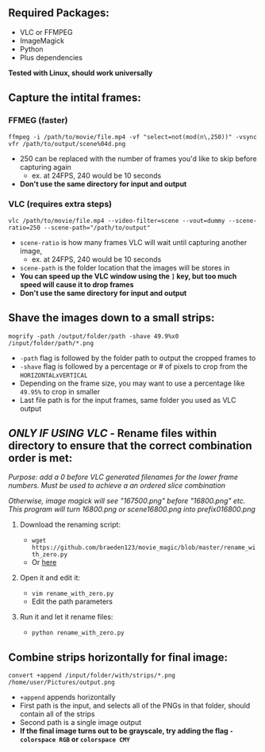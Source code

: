 ## Required Packages:

- VLC or FFMPEG
- ImageMagick
- Python
- Plus dependencies 


**Tested with Linux, should work universally**

## Capture the intital frames: 
### FFMEG (faster)
`ffmpeg -i /path/to/movie/file.mp4 -vf "select=not(mod(n\,250))" -vsync vfr /path/to/output/scene%04d.png`
- 250 can be replaced with the number of frames you'd like to skip before capturing again
  - ex. at 24FPS, 240 would be 10 seconds
- **Don't use the same directory for input and output**

### VLC (requires extra steps)
`vlc /path/to/movie/file.mp4 --video-filter=scene --vout=dummy --scene-ratio=250 --scene-path="/path/to/output"`

- `scene-ratio` is how many frames VLC will wait until capturing another image, 
  - ex. at 24FPS, 240 would be 10 seconds
- `scene-path` is the folder location that the images will be stores in
- **You can speed up the VLC window using the `]` key, but too much speed will cause it to drop frames**
- **Don't use the same directory for input and output**

## Shave the images down to a small strips:

`mogrify -path /output/folder/path -shave 49.9%x0 /input/folder/path/*.png`

- `-path` flag is followed by the folder path to output the cropped frames to
- `-shave` flag is followed by a percentage or # of pixels to crop from the `HORIZONTALxVERTICAL`
- Depending on the frame size, you may want to use a percentage like `49.95%` to crop in smaller
- Last file path is for the input frames, same folder you used as VLC output

## *ONLY IF USING VLC* - Rename files within directory to ensure that the correct combination order is met:

*Purpose: add a 0 before VLC generated filenames for the lower frame numbers.*
*Must be used to achieve a an ordered slice combination*

*Otherwise, image magick will see "167500.png" before "16800.png" etc.*
*This program will turn 16800.png or scene16800.png into *prefix*016800.png*

1. Download the renaming script:
  
    - `wget https://github.com/braeden123/movie_magic/blob/master/rename_with_zero.py`
    - Or [here](https://raw.githubusercontent.com/braeden123/movie_magic/master/rename_with_zero.py)

2. Open it and edit it:
    - `vim rename_with_zero.py`
    - Edit the path parameters
  
3. Run it and let it rename files:

     - `python rename_with_zero.py`


## Combine strips horizontally for final image:

`convert +append /input/folder/with/strips/*.png /home/user/Pictures/output.png`

- `+append` appends horizontally
- First path is the input, and selects all of the PNGs in that folder, should contain all of the strips
- Second path is a single image output
- **If the final image turns out to be grayscale, try adding the flag `-colorspace RGB` or `colorspace CMY`**
